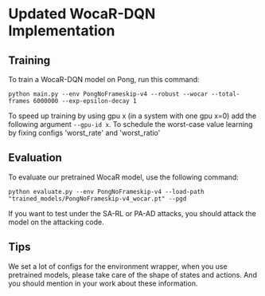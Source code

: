 # Updated WocaR-DQN Implementation 

## Training

To train a WocaR-DQN model on Pong, run this command:

```
python main.py --env PongNoFrameskip-v4 --robust --wocar --total-frames 6000000 --exp-epsilon-decay 1
```
To speed up training by using gpu x (in a system with one gpu x=0) add the following argument `--gpu-id x`.
To schedule the worst-case value learning by fixing configs 'worst_rate' and 'worst_ratio'


## Evaluation

To evaluate our pretrained WocaR model, use the following command:

```
python evaluate.py --env PongNoFrameskip-v4 --load-path "trained_models/PongNoFrameskip-v4_wocar.pt" --pgd
```

If you want to test under the SA-RL or PA-AD attacks, you should attack the model on the attacking code. 

## Tips

We set a lot of configs for the environment wrapper, when you use pretrained models, please take care of the shape of states and actions. And you should mention in your work about these information.